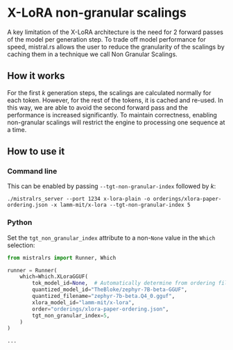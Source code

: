 # X-LoRA non-granular scalings

A key limitation of the X-LoRA architecture is the need for 2 forward passes of the model per generation step. To trade off model performance for speed, mistral.rs allows the user to reduce the granularity of the scalings by caching them in a technique we call Non Granular Scalings.

## How it works
For the first $k$ generation steps, the scalings are calculated normally for each token. However, for the rest of the tokens, it is cached and re-used. In this way, we are able to avoid the second forward pass and the performance is increased significantly. To maintain correctness, enabling non-granular scalings will restrict the engine to processing one sequence at a time.

## How to use it
### Command line
This can be enabled by passing `--tgt-non-granular-index` followed by $k$:
```
./mistralrs_server --port 1234 x-lora-plain -o orderings/xlora-paper-ordering.json -x lamm-mit/x-lora --tgt-non-granular-index 5
```

### Python
Set the `tgt_non_granular_index` attribute to a non-`None` value in the `Which` selection:
```py
from mistralrs import Runner, Which

runner = Runner(
    which=Which.XLoraGGUF(
        tok_model_id=None,  # Automatically determine from ordering file
        quantized_model_id="TheBloke/zephyr-7B-beta-GGUF",
        quantized_filename="zephyr-7b-beta.Q4_0.gguf",
        xlora_model_id="lamm-mit/x-lora",
        order="orderings/xlora-paper-ordering.json",
        tgt_non_granular_index=5,
    )
)

...
```